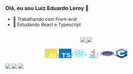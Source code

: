 ### Olá, eu sou Luiz Eduardo Leroy 👋

- 🔭 Trabalhando com Front-end
- 🌱 Estudando React e Typescript

<div align="center"><br>
  <a href="https://github.com/MontMor4">
  <img height="180em" src="https://github-readme-stats.vercel.app/api?username=luizleroy01&show_icons=true&theme=midnight"/>
  <img height="180em" src="https://github-readme-stats.vercel.app/api/top-langs/?username=luizleroy01&layout=compact&langs_count=7&theme=midnight"/>
</div>
<div align="center" style="display: inline_block"><br>
  <img align="center"  height="30" width="40" src="https://raw.githubusercontent.com/devicons/devicon/master/icons/javascript/javascript-plain.svg">
  <img align="center"  height="30" width="40" src="https://raw.githubusercontent.com/devicons/devicon/master/icons/typescript/typescript-plain.svg">
  <img align="center"  height="30" width="40" src="https://raw.githubusercontent.com/devicons/devicon/master/icons/react/react-original.svg">
  <img align="center"  height="30" width="40" src="https://raw.githubusercontent.com/devicons/devicon/master/icons/java/java-original.svg">
  <img align="center"  height="30" width="40" src="https://raw.githubusercontent.com/devicons/devicon/master/icons/php/php-original.svg">
  <img align="center"  height="30" width="40" src="https://raw.githubusercontent.com/devicons/devicon/master/icons/cplusplus/cplusplus-original.svg">
</div>
<br>
<div> 
  <a href="https://www.linkedin.com/in/luiz-eduardo-leroy-89b579222/" target="_blank"><img src="https://img.shields.io/badge/-LinkedIn-%230077B5?style=for-the-badge&logo=linkedin&logoColor=white" target="_blank"></a> 
   <a href="https://wa.me/5531988318743" target="_blank"><img src="https://img.shields.io/badge/WhatsApp-25D366?style=for-the-badge&logo=whatsapp&logoColor=white" target="_blank"></a>
  <a href = "mailto:leroy291001@gmail.com"><img src="https://img.shields.io/badge/Gmail-D14836?style=for-the-badge&logo=gmail&logoColor=white" target="_blank"></a>
  
</div>

